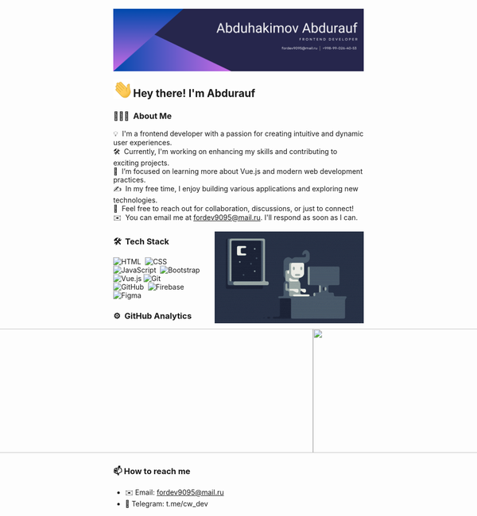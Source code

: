 ![Banner](https://github.com/abduhakimovabdurauf/abduhakimovabdurauf/blob/main/assets/Abduhakimov%20Abdurauf.png)

<img alt="Night Coding" src="./assets/wave.gif" width='40' align="left"/><h2>Hey there! I'm Abdurauf</h2>

### 👨🏻‍💻 &nbsp;About Me

💡 &nbsp;I'm a frontend developer with a passion for creating intuitive and dynamic user experiences.  
🛠 &nbsp;Currently, I'm working on enhancing my skills and contributing to exciting projects.  
🌱 &nbsp;I’m focused on learning more about Vue.js and modern web development practices.  
✍️ &nbsp;In my free time, I enjoy building various applications and exploring new technologies.  
💬 &nbsp;Feel free to reach out for collaboration, discussions, or just to connect!  
✉️ &nbsp;You can email me at fordev9095@mail.ru. I'll respond as soon as I can.


<img alt="Night Coding" src="https://raw.githubusercontent.com/abduhakimovabdurauf/abduhakimovabdurauf/master/assets/Night-Coding.gif" align="right"/>


### 🛠 &nbsp;Tech Stack


![HTML](https://img.shields.io/badge/-HTML-05122A?style=flat&logo=HTML5&color=253245)&nbsp;
![CSS](https://img.shields.io/badge/-CSS-05122A?style=flat&logo=CSS3&logoColor=1572B6&color=253245)&nbsp;\
![JavaScript](https://img.shields.io/badge/-JavaScript-05122A?style=flat&logo=javascript&color=253245)&nbsp;
![Bootstrap](https://img.shields.io/badge/-Bootstrap-05122A?style=flat&logo=bootstrap&logoColor=563D7C&color=253245)&nbsp;\
![Vue.js](https://img.shields.io/badge/Vue.js-42b883?style=flat&logo=vue.js&color=253245)
![Git](https://img.shields.io/badge/-Git-05122A?style=flat&logo=git&color=253245)&nbsp;\
![GitHub](https://img.shields.io/badge/-GitHub-05122A?style=flat&logo=github&color=253245)&nbsp;
![Firebase](https://img.shields.io/badge/Firebase-FFCA28?style=flat&logo=firebase&logoColor=white)\
![Figma](https://img.shields.io/badge/Figma-F24E1E?style=flat&logo=figma&color=253245)


### ⚙️ &nbsp;GitHub Analytics

<div style="display: flex; justify-content: center; align-items: center;">
  <a href="https://github.com/abduhakimovabdurauf">
    <img width="650px" height="250px" src="https://github-readme-stats-eight-theta.vercel.app/api?username=abduhakimovabdurauf&show_icons=true&theme=default&include_all_commits=true&bg_color=253245&title_color=ffffff&text_color=ffffff&icon_color=7ed957&hide_border=true"/> 
  </a>
  <a href="https://github.com/abduhakimovabdurauf">
    <img width="350px" height="250px" src="https://github-readme-stats-eight-theta.vercel.app/api/top-langs/?username=abduhakimovabdurauf&layout=compact&langs_count=8&theme=default&bg_color=253245&title_color=ffffff&text_color=ffffff&icon_color=7ed957&hide_border=true"/>
  </a>
</div>


### 📫 How to reach me
- ✉️ Email: fordev9095@mail.ru
- 📱 Telegram: t.me/cw_dev
